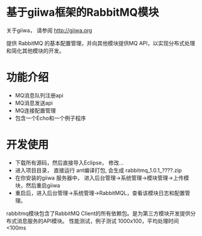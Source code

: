 # 基于giiwa框架的RabbitMQ模块
关于giiwa， 请参阅 http://giiwa.org

提供 RabbitMQ 的基本配置管理，并向其他模块提供MQ API，以实现分布式处理和简化其他模块的开发。
<h1>功能介绍</h1>
<ul>
<li>MQ消息队列注册api</li>
<li>MQ消息发送api</li>
<li>MQ连接配置管理</li>
<li>包含一个Echo和一个例子程序</li>
</ul>

<h1>开发使用</h1>
<ul>
<li>下载所有源码，然后直接导入Eclipse， 修改...</li>
<li>进入项目目录， 直接运行 ant编译打包, 会生成 rabbitmq_1.0.1_????.zip </li>
<li>在你安装的giiwa 服务器中， 进入后台管理->系统管理->模块管理->上传模块，然后重启giiwa</li>
<li>重启后，进入后台管理->系统管理->RabbitMQL，查看该模块日志和配置管理。</li>
</ul>

rabbitmq模块包含了RabbitMQ Client的所有依赖包。是为第三方模块开发提供分布式消息服务的API模块。
性能测试，例子测试 1000x100，平均处理时间<100ms 
